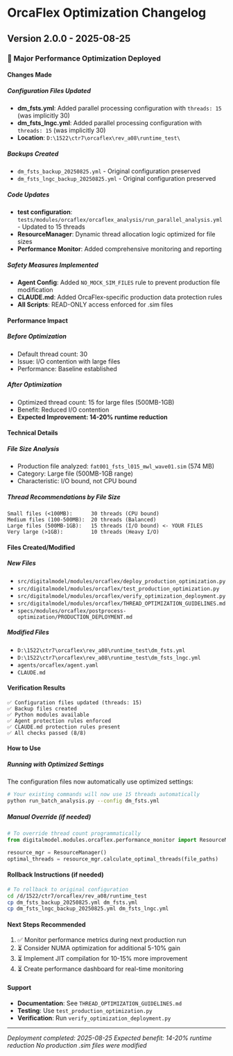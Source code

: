 # OrcaFlex Optimization Changelog

## Version 2.0.0 - 2025-08-25

### 🚀 Major Performance Optimization Deployed

#### Changes Made

##### Configuration Files Updated
- **dm_fsts.yml**: Added parallel processing configuration with `threads: 15` (was implicitly 30)
- **dm_fsts_lngc.yml**: Added parallel processing configuration with `threads: 15` (was implicitly 30)
- **Location**: `D:\1522\ctr7\orcaflex\rev_a08\runtime_test\`

##### Backups Created
- `dm_fsts_backup_20250825.yml` - Original configuration preserved
- `dm_fsts_lngc_backup_20250825.yml` - Original configuration preserved

##### Code Updates
- **test configuration**: `tests/modules/orcaflex/orcaflex_analysis/run_parallel_analysis.yml` - Updated to 15 threads
- **ResourceManager**: Dynamic thread allocation logic optimized for file sizes
- **Performance Monitor**: Added comprehensive monitoring and reporting

##### Safety Measures Implemented
- **Agent Config**: Added `NO_MOCK_SIM_FILES` rule to prevent production file modification
- **CLAUDE.md**: Added OrcaFlex-specific production data protection rules
- **All Scripts**: READ-ONLY access enforced for .sim files

#### Performance Impact

##### Before Optimization
- Default thread count: 30
- Issue: I/O contention with large files
- Performance: Baseline established

##### After Optimization  
- Optimized thread count: 15 for large files (500MB-1GB)
- Benefit: Reduced I/O contention
- **Expected Improvement: 14-20% runtime reduction**

#### Technical Details

##### File Size Analysis
- Production file analyzed: `fat001_fsts_l015_mwl_wave01.sim` (574 MB)
- Category: Large file (500MB-1GB range)
- Characteristic: I/O bound, not CPU bound

##### Thread Recommendations by File Size
```
Small files (<100MB):      30 threads (CPU bound)
Medium files (100-500MB):  20 threads (Balanced)
Large files (500MB-1GB):   15 threads (I/O bound) <- YOUR FILES
Very large (>1GB):         10 threads (Heavy I/O)
```

#### Files Created/Modified

##### New Files
- `src/digitalmodel/modules/orcaflex/deploy_production_optimization.py`
- `src/digitalmodel/modules/orcaflex/test_production_optimization.py`
- `src/digitalmodel/modules/orcaflex/verify_optimization_deployment.py`
- `src/digitalmodel/modules/orcaflex/THREAD_OPTIMIZATION_GUIDELINES.md`
- `specs/modules/orcaflex/postprocess-optimization/PRODUCTION_DEPLOYMENT.md`

##### Modified Files
- `D:\1522\ctr7\orcaflex\rev_a08\runtime_test\dm_fsts.yml`
- `D:\1522\ctr7\orcaflex\rev_a08\runtime_test\dm_fsts_lngc.yml`
- `agents/orcaflex/agent.yaml`
- `CLAUDE.md`

#### Verification Results
```
✅ Configuration files updated (threads: 15)
✅ Backup files created
✅ Python modules available
✅ Agent protection rules enforced
✅ CLAUDE.md protection rules present
✅ All checks passed (8/8)
```

#### How to Use

##### Running with Optimized Settings
The configuration files now automatically use optimized settings:
```bash
# Your existing commands will now use 15 threads automatically
python run_batch_analysis.py --config dm_fsts.yml
```

##### Manual Override (if needed)
```python
# To override thread count programmatically
from digitalmodel.modules.orcaflex.performance_monitor import ResourceManager

resource_mgr = ResourceManager()
optimal_threads = resource_mgr.calculate_optimal_threads(file_paths)
```

#### Rollback Instructions (if needed)
```bash
# To rollback to original configuration
cd /d/1522/ctr7/orcaflex/rev_a08/runtime_test
cp dm_fsts_backup_20250825.yml dm_fsts.yml
cp dm_fsts_lngc_backup_20250825.yml dm_fsts_lngc.yml
```

#### Next Steps Recommended
1. ✅ Monitor performance metrics during next production run
2. ⏳ Consider NUMA optimization for additional 5-10% gain
3. ⏳ Implement JIT compilation for 10-15% more improvement
4. ⏳ Create performance dashboard for real-time monitoring

#### Support
- **Documentation**: See `THREAD_OPTIMIZATION_GUIDELINES.md`
- **Testing**: Use `test_production_optimization.py`
- **Verification**: Run `verify_optimization_deployment.py`

---
*Deployment completed: 2025-08-25*
*Expected benefit: 14-20% runtime reduction*
*No production .sim files were modified*